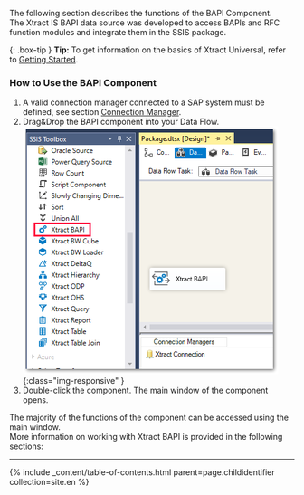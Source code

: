 The following section describes the functions of the BAPI Component.<br>
The Xtract IS BAPI data source was developed to access BAPIs and RFC function modules and integrate them in the SSIS package.

{: .box-tip }
**Tip:** To get information on the basics of Xtract Universal, refer to [Getting Started](./getting-started). <br>


### How to Use the BAPI Component 
1.	A valid connection manager connected to a SAP system must be defined, see section [Connection Manager](./sap-connection/the-connection-manager).
2.	Drag&Drop the BAPI component into your Data Flow. <br>
![BAPI](/img/content/BAPI.png){:class="img-responsive" }
3.	Double-click the component. The main window of the component opens.

The majority of the functions of the component can be accessed using the main window.<br>
More information on working with Xtract BAPI is provided in the following sections:

*****
{% include _content/table-of-contents.html parent=page.childidentifier collection=site.en %}